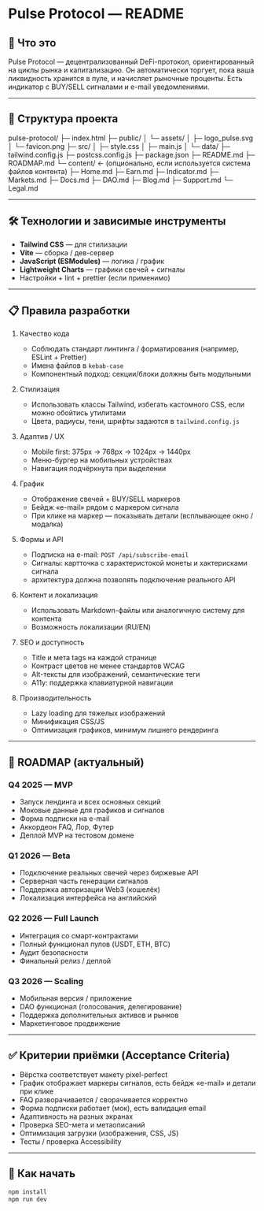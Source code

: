 # Pulse Protocol — README

## 🚀 Что это

Pulse Protocol — децентрализованный DeFi-протокол, ориентированный на циклы рынка и капитализацию. Он автоматически торгует, пока ваша ликвидность хранится в пуле, и начисляет рыночные проценты. Есть индикатор с BUY/SELL сигналами и e-mail уведомлениями.

---

## 📂 Структура проекта

pulse-protocol/
├─ index.html
├─ public/
│ └─ assets/
│ ├─ logo_pulse.svg
│ └─ favicon.png
├─ src/
│ ├─ style.css
│ ├─ main.js
│ └─ data/
├─ tailwind.config.js
├─ postcss.config.js
├─ package.json
├─ README.md
├─ ROADMAP.md
└─ content/ ← (опционально, если используется система файлов контента)
├─ Home.md
├─ Earn.md
├─ Indicator.md
├─ Markets.md
├─ Docs.md
├─ DAO.md
├─ Blog.md
├─ Support.md
└─ Legal.md


---

## 🛠 Технологии и зависимые инструменты

- **Tailwind CSS** — для стилизации  
- **Vite** — сборка / дев-сервер  
- **JavaScript (ESModules)** — логика / график  
- **Lightweight Charts** — графики свечей + сигналы  
- Настройки + lint + prettier (если применимо)

---

## 📋 Правила разработки

1. Качество кода  
   - Соблюдать стандарт линтинга / форматирования (например, ESLint + Prettier)  
   - Имена файлов в `kebab-case`  
   - Компонентный подход: секции/блоки должны быть модульными  

2. Стилизация  
   - Использовать классы Tailwind, избегать кастомного CSS, если можно обойтись утилитами  
   - Цвета, радиусы, тени, шрифты задаются в `tailwind.config.js`

3. Адаптив / UX  
   - Mobile first: 375px → 768px → 1024px → 1440px  
   - Меню-бургер на мобильных устройствах  
   - Навигация подчёркнута при выделении

4. График  
   - Отображение свечей + BUY/SELL маркеров  
   - Бейдж «e-mail» рядом с маркером сигнала  
   - При клике на маркер — показывать детали (всплывающее окно / модалка)

5. Формы и API  
   - Подписка на e-mail: `POST /api/subscribe-email`  
   - Сигналы: картточка с характеристокой монеты и хактерисками сигнала
   - архитектура должна позволять подключение реального API

6. Контент и локализация  
   - Использовать Markdown-файлы или аналогичную систему для контента  
   - Возможность локализации (RU/EN)

7. SEO и доступность  
   - Title и мета tags на каждой странице  
   - Контраст цветов не менее стандартов WCAG  
   - Alt-тексты для изображений, семантические теги  
   - А11y: поддержка клавиатурной навигации

8. Производительность  
   - Lazy loading для тяжелых изображений  
   - Минификация CSS/JS  
   - Оптимизация графиков, минимум лишнего рендеринга

---

## 🔮 ROADMAP (актуальный)

### Q4 2025 — MVP
- Запуск лендинга и всех основных секций  
- Моковые данные для графиков и сигналов  
- Форма подписки на e-mail  
- Аккордеон FAQ, Лор, Футер  
- Деплой MVP на тестовом домене

### Q1 2026 — Beta
- Подключение реальных свечей через биржевые API  
- Серверная часть генерации сигналов  
- Поддержка авторизации Web3 (кошелёк)  
- Локализация интерфейса на английский

### Q2 2026 — Full Launch
- Интеграция со смарт-контрактами  
- Полный функционал пулов (USDT, ETH, BTC)  
- Аудит безопасности  
- Финальный релиз / деплой

### Q3 2026 — Scaling
- Мобильная версия / приложение  
- DAO функционал (голосования, делегирование)  
- Поддержка дополнительных активов и рынков  
- Маркетинговое продвижение

---

## ✅ Критерии приёмки (Acceptance Criteria)

- Вёрстка соответствует макету pixel-perfect  
- График отображает маркеры сигналов, есть бейдж «e-mail» и детали при клике  
- FAQ разворачивается / сворачивается корректно  
- Форма подписки работает (мок), есть валидация email  
- Адаптивность на разных экранах  
- Проверка SEO-мета и метаописаний  
- Оптимизация загрузки (изображения, CSS, JS)  
- Тесты / проверка Accessibility

---

## 📌 Как начать

```bash
npm install
npm run dev

